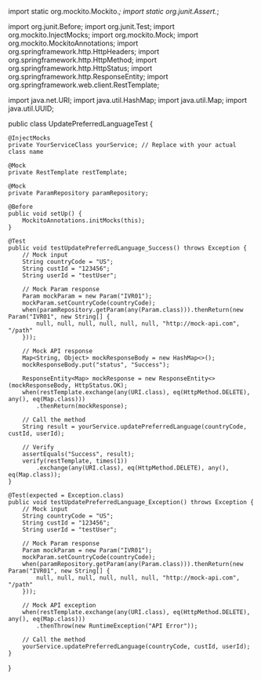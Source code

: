 import static org.mockito.Mockito.*;
import static org.junit.Assert.*;

import org.junit.Before;
import org.junit.Test;
import org.mockito.InjectMocks;
import org.mockito.Mock;
import org.mockito.MockitoAnnotations;
import org.springframework.http.HttpHeaders;
import org.springframework.http.HttpMethod;
import org.springframework.http.HttpStatus;
import org.springframework.http.ResponseEntity;
import org.springframework.web.client.RestTemplate;

import java.net.URI;
import java.util.HashMap;
import java.util.Map;
import java.util.UUID;

public class UpdatePreferredLanguageTest {

    @InjectMocks
    private YourServiceClass yourService; // Replace with your actual class name

    @Mock
    private RestTemplate restTemplate;

    @Mock
    private ParamRepository paramRepository;

    @Before
    public void setUp() {
        MockitoAnnotations.initMocks(this);
    }

    @Test
    public void testUpdatePreferredLanguage_Success() throws Exception {
        // Mock input
        String countryCode = "US";
        String custId = "123456";
        String userId = "testUser";

        // Mock Param response
        Param mockParam = new Param("IVR01");
        mockParam.setCountryCode(countryCode);
        when(paramRepository.getParam(any(Param.class))).thenReturn(new Param("IVR01", new String[] {
            null, null, null, null, null, null, "http://mock-api.com", "/path"
        }));

        // Mock API response
        Map<String, Object> mockResponseBody = new HashMap<>();
        mockResponseBody.put("status", "Success");

        ResponseEntity<Map> mockResponse = new ResponseEntity<>(mockResponseBody, HttpStatus.OK);
        when(restTemplate.exchange(any(URI.class), eq(HttpMethod.DELETE), any(), eq(Map.class)))
            .thenReturn(mockResponse);

        // Call the method
        String result = yourService.updatePreferredLanguage(countryCode, custId, userId);

        // Verify
        assertEquals("Success", result);
        verify(restTemplate, times(1))
            .exchange(any(URI.class), eq(HttpMethod.DELETE), any(), eq(Map.class));
    }

    @Test(expected = Exception.class)
    public void testUpdatePreferredLanguage_Exception() throws Exception {
        // Mock input
        String countryCode = "US";
        String custId = "123456";
        String userId = "testUser";

        // Mock Param response
        Param mockParam = new Param("IVR01");
        mockParam.setCountryCode(countryCode);
        when(paramRepository.getParam(any(Param.class))).thenReturn(new Param("IVR01", new String[] {
            null, null, null, null, null, null, "http://mock-api.com", "/path"
        }));

        // Mock API exception
        when(restTemplate.exchange(any(URI.class), eq(HttpMethod.DELETE), any(), eq(Map.class)))
            .thenThrow(new RuntimeException("API Error"));

        // Call the method
        yourService.updatePreferredLanguage(countryCode, custId, userId);
    }
}
